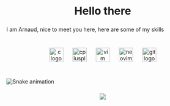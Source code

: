 <br clear="both">

<h1 align="center">Hello there</h1>

###

<p align="left">I am Arnaud, nice to meet you here, here are some of my skills</p>

###

<br clear="both">

<div align="center">
  <img src="https://cdn.jsdelivr.net/gh/devicons/devicon/icons/c/c-original.svg" height="37" alt="c logo"  />
  <img width="16" />
  <img src="https://cdn.jsdelivr.net/gh/devicons/devicon/icons/cplusplus/cplusplus-original.svg" height="37" alt="cplusplus logo"  />
  <img width="16" />
  <img src="https://cdn.jsdelivr.net/gh/devicons/devicon/icons/vim/vim-original.svg" height="37" alt="vim logo"  />
  <img width="16" />
  <img src="https://cdn.simpleicons.org/neovim/57A143" height="37" alt="neovim logo"  />
  <img width="16" />
  <img src="https://cdn.simpleicons.org/git/F05032" height="37" alt="git logo"  />
</div>

###

<br clear="both">

<img src="https://raw.githubusercontent.com/aelisonCode/aelisonCode/output/snake.svg" alt="Snake animation" />

###

<div align="center">
  <img src="https://profile-counter.glitch.me/aelisonCode/count.svg?"  />
</div>

###
